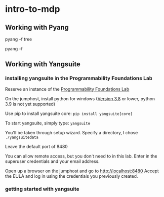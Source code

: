 # intro-to-mdp

## Working with Pyang 

pyang -f tree 

pyang -f 


## Working with Yangsuite
### installing yangsuite in the Programmability Foundations Lab

Reserve an instance of the [Programmability Foundations Lab](https://www.wwt.com/lab/programmability-foundations-lab)

On the jumphost, install python for windows ([Version 3.8](https://www.python.org/ftp/python/3.8.8/python-3.8.8-amd64.exe) or lower, python 3.9 is not yet supported)

Use pip to install yangsuite core: `pip install yangsuite[core]`

To start yangsuite, simply type: `yangsuite`

You'll be taken through setup wizard.
Specify a directory, I chose `./yangsuitedata`

Leave the default port of 8480

You can allow remote access, but you don't need to in this lab.
Enter in the superuser credentials and your email address.

Open up a browser on the jumphost and go to <http://localhost:8480>
Accept the EULA and log in using the credentials you previously created.

### getting started with yangsuite


